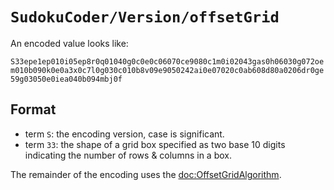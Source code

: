 # ``SudokuCoder/Version/offsetGrid``

An encoded value looks like: 

`S33epe1ep010i05ep8r0q01040g0c0e0c06070ce9080c1m0i02043gas0h06030g072oem010b090k0e0a3x0c7l0g030c010b8v09e9050242ai0e07020c0ab608d80a0206dr0ge59g03050e0iea040b094mbj0f`

## Format

- term `S`: the encoding version, case is significant.
- term `33`: the shape of a grid box specified as two base 10 digits indicating the number of rows & columns in a box.

The remainder of the encoding uses the <doc:OffsetGridAlgorithm>.

